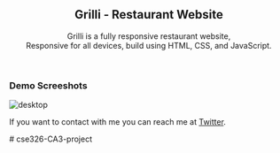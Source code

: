 <div align="center">
  
  
  <br />
  <br />

  <h2 align="center">Grilli - Restaurant Website</h2>

  Grilli is a fully responsive restaurant website, <br />Responsive for all devices, build using HTML, CSS, and JavaScript.

  

</div>

<br />

### Demo Screeshots

![desktop](https://github.com/user-attachments/assets/8fa52e26-d962-4545-9ee6-416c0aa3a8c3)


If you want to contact with me you can reach me at [Twitter]([https://x.com/DosadGourav]).


#   c s e 3 2 6 - C A 3 - p r o j e c t  
 